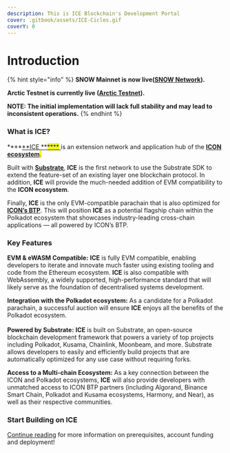 ```yaml
---
description: This is ICE Blockchain's Development Portal
cover: .gitbook/assets/ICE-Cicles.gif
coverY: 0
---
```


# Introduction



{% hint style="info" %}
**SNOW Mainnet is now live(**[**SNOW Network**](explorer/ice-snow-explorer.md#snow-mainnet)**).**

**Arctic Testnet is currently live (**[**Arctic Testnet**](explorer/ice-snow-explorer.md#arctic-testnet)**).**

**NOTE: The initial implementation will lack full stability and may lead to inconsistent operations.**
{% endhint %}

### What is ICE?

****[**ICE **<mark style="color:blue;">****</mark> ](http://icenetwork.io/)is an extension network and application hub of the <mark style="color:purple;"></mark> [**ICON ecosystem**](https://icon.community/)<mark style="color:purple;">.</mark>&#x20;

Built with <mark style="color:green;"></mark> [**Substrate**](https://substrate.io/)_,_ **ICE** is the first network to use the Substrate SDK to extend the feature-set of an existing layer one blockchain protocol. In addition, **ICE** will provide the much-needed addition of EVM compatibility to the **ICON ecosystem**.&#x20;

Finally, **ICE** is the only EVM-compatible parachain that is also optimized for <mark style="color:blue;"></mark> [**ICON’s BTP**](https://medium.com/helloiconworld/blockchain-transmission-protocol-btp-an-overview-744aaa51334e). This will position **ICE** as a potential flagship chain within the Polkadot ecosystem that showcases industry-leading cross-chain applications — all powered by ICON’s BTP.

### Key Features

**EVM & eWASM Compatible:** **ICE** is fully EVM compatible, enabling developers to iterate and innovate much faster using existing tooling and code from the Ethereum ecosystem. **ICE** is also compatible with WebAssembly, a widely supported, high-performance standard that will likely serve as the foundation of decentralised systems development.

**Integration with the Polkadot ecosystem:** As a candidate for a Polkadot parachain, a successful auction will ensure **ICE** enjoys all the benefits of the Polkadot ecosystem.\
\
**Powered by Substrate:** **ICE** is built on Substrate, an open-source blockchain development framework that powers a variety of top projects including Polkadot, Kusama, Chainlink, Moonbeam, and more. Substrate allows developers to easily and efficiently build projects that are automatically optimized for any use case without requiring forks.

**Access to a Multi-chain Ecosystem:** As a key connection between the ICON and Polkadot ecosystems, **ICE** will also provide developers with unmatched access to ICON BTP partners (including Algorand, Binance Smart Chain, Polkadot and Kusama ecosystems, Harmony, and Near), as well as their respective communities.

### Start Building on ICE

[Continue reading](build/Prerequisites.md) for more information on prerequisites, account funding and deployment!


